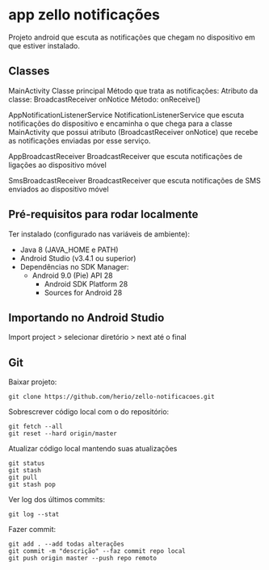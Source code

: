# app zello notificações

Projeto android que escuta as notificações que chegam no dispositivo em que estiver instalado.

## Classes

MainActivity
	Classe principal
	Método que trata as notificações:
		Atributo da classe: BroadcastReceiver onNotice 
		Método: onReceive()
		
AppNotificationListenerService
	NotificationListenerService que escuta notificações do dispositivo e encaminha o que chega para a classe MainActivity que possui atributo (BroadcastReceiver onNotice) que recebe as notificações enviadas por esse serviço.

AppBroadcastReceiver
	BroadcastReceiver que escuta notificações de ligações ao dispositivo móvel

SmsBroadcastReceiver
	BroadcastReceiver que escuta notificações de SMS enviados ao dispositivo móvel
	

## Pré-requisitos para rodar localmente

Ter instalado (configurado nas variáveis de ambiente):
- Java 8 (JAVA_HOME e PATH)
- Android Studio (v3.4.1 ou superior)
- Dependências no SDK Manager:
	- Android 9.0 (Pie) API 28
		- Android SDK Platform 28
		- Sources for Android 28


## Importando no Android Studio

Import project > selecionar diretório > next até o final
    
	
## Git

Baixar projeto:

    git clone https://github.com/herio/zello-notificacoes.git

Sobrescrever código local com o do repositório:

    git fetch --all
	git reset --hard origin/master
	
Atualizar código local mantendo suas atualizações
  
    git status
	git stash
	git pull
	git stash pop

Ver log dos últimos commits:

    git log --stat

Fazer commit:

    git add . --add todas alterações
    git commit -m "descrição" --faz commit repo local
    git push origin master --push repo remoto
    